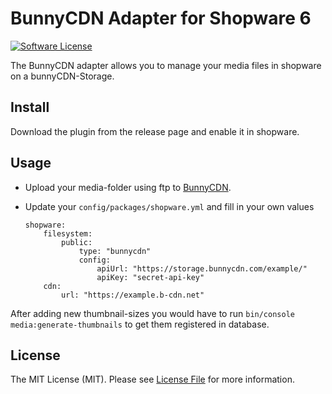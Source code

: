 # BunnyCDN Adapter for Shopware 6

[![Software License](https://img.shields.io/badge/license-MIT-brightgreen.svg?style=flat-square)](LICENSE.md)

The BunnyCDN adapter allows you to manage your media files in shopware on a bunnyCDN-Storage.


## Install

Download the plugin from the release page and enable it in shopware.

## Usage
- Upload your media-folder using ftp to [BunnyCDN](https://support.bunnycdn.com/hc/en-us/articles/115003780169-How-to-upload-and-access-files-from-your-Storage-Zone).
- Update your `config/packages/shopware.yml` and fill in your own values
    
    ```
    shopware:
        filesystem:
            public:
                type: "bunnycdn"
                config:
                    apiUrl: "https://storage.bunnycdn.com/example/"
                    apiKey: "secret-api-key"
        cdn:
            url: "https://example.b-cdn.net"
    ```
After adding new thumbnail-sizes you would have to run `bin/console media:generate-thumbnails` to get them registered in database.

## License

The MIT License (MIT). Please see [License File](LICENSE) for more information.
